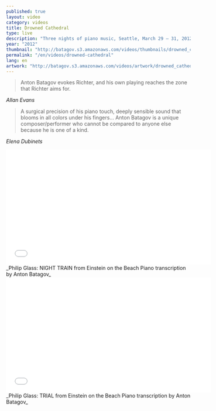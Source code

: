 ```yaml
---
published: true
layout: video
category: videos
title: Drowned Cathedral
type: live
description: "Three nights of piano music, Seattle, March 29 – 31, 2012"
year: "2012"
thumbnail: "http://batagov.s3.amazonaws.com/videos/thumbnails/drowned_cathedral_thumb.jpg"
permalink: "/en/videos/drowned-cathedral"
lang: en
artwork: "http://batagov.s3.amazonaws.com/videos/artwork/drowned_cathedral.jpg"
---
```


  
> Anton Batagov evokes Richter, and his own playing reaches the zone that Richter aims for.

_Allan Evans_

> A surgical precision of his piano touch, deeply sensible sound that blooms in all colors under his fingers… Anton Batagov is a unique composer/performer who cannot be compared to anyone else because he is one of a kind.

_Elena Dubinets_

<iframe width="560" height="315" src="//www.youtube.com/embed/wI974tzStfU" frameborder="0" allowfullscreen></iframe>
_Philip Glass: NIGHT TRAIN from Einstein on the Beach  
Piano transcription by Anton Batagov_
  
    
<iframe width="560" height="315" src="//www.youtube.com/embed/ZOvlPvXXggs" frameborder="0" allowfullscreen></iframe>
_Philip Glass: TRIAL from Einstein on the Beach
Piano transcription by Anton Batagov_